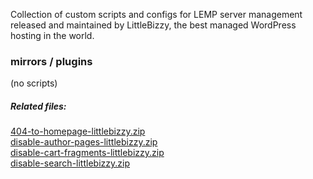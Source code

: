 <p>Collection of custom scripts and configs for LEMP server management released and maintained by LittleBizzy, the best managed WordPress hosting in the world.</p>

<h3>mirrors / plugins</h3>

(no scripts)<br>

<h5>Related files:</h5>

<a href="404-to-homepage-littlebizzy.zip">404-to-homepage-littlebizzy.zip</a><br>
<a href="disable-author-pages-littlebizzy.zip">disable-author-pages-littlebizzy.zip</a><br>
<a href="disable-cart-fragments-littlebizzy.zip">disable-cart-fragments-littlebizzy.zip</a><br>
<a href="disable-search-littlebizzy.zip">disable-search-littlebizzy.zip</a><br>
